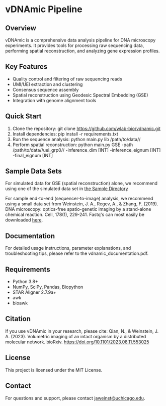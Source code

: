 # vDNAmic Pipeline

## Overview
vDNAmic is a comprehensive data analysis pipeline for DNA microscopy experiments. It provides tools for processing raw sequencing data, performing spatial reconstruction, and analyzing gene expression profiles.

## Key Features
- Quality control and filtering of raw sequencing reads
- UMI/UEI extraction and clustering
- Consensus sequence assembly
- Spatial reconstruction using Geodesic Spectral Embedding (GSE)
- Integration with genome alignment tools

## Quick Start
1. Clone the repository:
git clone https://github.com/wlab-bio/vdnamic.git
2. Install dependencies:
pip install -r requirements.txt
3. Run the sequence analysis:
python main.py lib /path/to/data//
4. Perform spatial reconstruction:
python main.py GSE -path /path/to/data//uei_grp0// -inference_dim [INT] -inference_eignum [INT] -final_eignum [INT]

## Sample Data Sets
For simulated data for GSE (spatial reconstruction) alone, we recommend using one of the simulated data set in [the Sample Directory](https://github.com/wlab-bio/vdnamic/tree/main/SAMPLE_DIRECTORY)

For sample end-to-end (sequencer-to-image) analysis, we recommend using a small data set from 
Weinstein, J. A., Regev, A., & Zhang, F. (2019). DNA microscopy: optics-free spatio-genetic imaging by a stand-alone chemical reaction. Cell, 178(1), 229-241. 
Fastq's can most easily be downloaded [here](https://uchicago.box.com/s/go4vhae97to7ozu4nwdcq77eah1tlf6x).

## Documentation
For detailed usage instructions, parameter explanations, and troubleshooting tips, please refer to the vdnamic_documentation.pdf.

## Requirements
- Python 3.8+
- NumPy, SciPy, Pandas, Biopython
- STAR Aligner 2.7.9a+
- awk
- bioawk

## Citation
If you use vDNAmic in your research, please cite:
Qian, N., & Weinstein, J. A. (2023). Volumetric imaging of an intact organism by a distributed molecular network. bioRxiv. https://doi.org/10.1101/2023.08.11.553025

## License
This project is licensed under the MIT License.

## Contact
For questions and support, please contact jaweinst@uchicago.edu.
